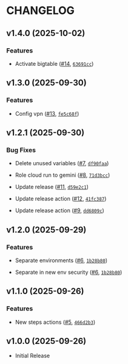 # CHANGELOG

<!-- version list -->

## v1.4.0 (2025-10-02)

### Features

- Activate bigtable
  ([#14](https://github.com/davidsanchezperez500/conversational_agent_gcp_admin/pull/14),
  [`63691cc`](https://github.com/davidsanchezperez500/conversational_agent_gcp_admin/commit/63691cccb01b1f736d585bcfb5166a75a6af770f))


## v1.3.0 (2025-09-30)

### Features

- Config vpn ([#13](https://github.com/davidsanchezperez500/conversational_agent_gcp_admin/pull/13),
  [`fe5c68f`](https://github.com/davidsanchezperez500/conversational_agent_gcp_admin/commit/fe5c68f1a1bcc63dd3aa078221bee8272298a40e))


## v1.2.1 (2025-09-30)

### Bug Fixes

- Delete unused variables
  ([#7](https://github.com/davidsanchezperez500/conversational_agent_gcp_admin/pull/7),
  [`df90faa`](https://github.com/davidsanchezperez500/conversational_agent_gcp_admin/commit/df90faa2bcfb719043a0342da0b932619b35ddb7))

- Role cloud run to gemini
  ([#8](https://github.com/davidsanchezperez500/conversational_agent_gcp_admin/pull/8),
  [`71d3bcc`](https://github.com/davidsanchezperez500/conversational_agent_gcp_admin/commit/71d3bcca4b25355b6554e144528969952e8adaf6))

- Update release
  ([#11](https://github.com/davidsanchezperez500/conversational_agent_gcp_admin/pull/11),
  [`d59e2c1`](https://github.com/davidsanchezperez500/conversational_agent_gcp_admin/commit/d59e2c106c6e55f88152193e86a4acb0a7366231))

- Update release action
  ([#12](https://github.com/davidsanchezperez500/conversational_agent_gcp_admin/pull/12),
  [`41fc387`](https://github.com/davidsanchezperez500/conversational_agent_gcp_admin/commit/41fc38745a71762e40e118953342941232c795b3))

- Update release action
  ([#9](https://github.com/davidsanchezperez500/conversational_agent_gcp_admin/pull/9),
  [`dd6809c`](https://github.com/davidsanchezperez500/conversational_agent_gcp_admin/commit/dd6809c29ff1587c5e086506c11fa91f0944fb66))


## v1.2.0 (2025-09-29)

### Features

- Separate environments
  ([#6](https://github.com/davidsanchezperez500/conversational_agent_gcp_admin/pull/6),
  [`1b28b80`](https://github.com/davidsanchezperez500/conversational_agent_gcp_admin/commit/1b28b8014b281f994c4e9f6e3a4f33620e6cbc01))

- Separate in new env security
  ([#6](https://github.com/davidsanchezperez500/conversational_agent_gcp_admin/pull/6),
  [`1b28b80`](https://github.com/davidsanchezperez500/conversational_agent_gcp_admin/commit/1b28b8014b281f994c4e9f6e3a4f33620e6cbc01))


## v1.1.0 (2025-09-26)

### Features

- New steps actions
  ([#5](https://github.com/davidsanchezperez500/conversational_agent_gcp_admin/pull/5),
  [`466d2b3`](https://github.com/davidsanchezperez500/conversational_agent_gcp_admin/commit/466d2b3a025c022920f8a4027f79622c07e0c3d9))


## v1.0.0 (2025-09-26)

- Initial Release
